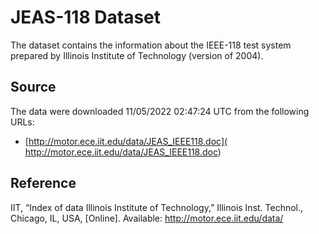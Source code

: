 # JEAS-118 Dataset

The dataset contains the information about the IEEE-118 test system
 prepared by Illinois Institute of Technology (version of 2004).

## Source

The data were downloaded 11/05/2022 02:47:24 UTC from the following URLs:

- [http://motor.ece.iit.edu/data/JEAS_IEEE118.doc](
http://motor.ece.iit.edu/data/JEAS_IEEE118.doc)

## Reference

IIT, “Index of data Illinois Institute of Technology,”
 Illinois Inst. Technol., Chicago, IL, USA, [Online].
 Available: http://motor.ece.iit.edu/data/

